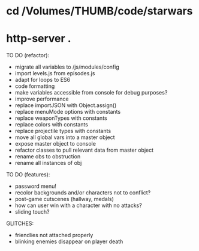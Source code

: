 # cd /Volumes/THUMB/code/starwars
# http-server .

TO DO (refactor):
- migrate all variables to /js/modules/config
- import levels.js from episodes.js
- adapt for loops to ES6
- code formatting
- make variables accessible from console for debug purposes?
- improve performance
- replace importJSON with Object.assign()
- replace menuMode options with constants
- replace weaponTypes with constants
- replace colors with constants
- replace projectile types with constants
- move all global vars into a master object
- expose master object to console
- refactor classes to pull relevant data from master object
- rename obs to obstruction
- rename all instances of obj

TO DO (features):
- password menu!
- recolor backgrounds and/or characters not to conflict?
- post-game cutscenes (hallway, medals)
- how can user win with a character with no attacks?
- sliding touch?

GLITCHES:
- friendlies not attached properly
- blinking enemies disappear on player death
